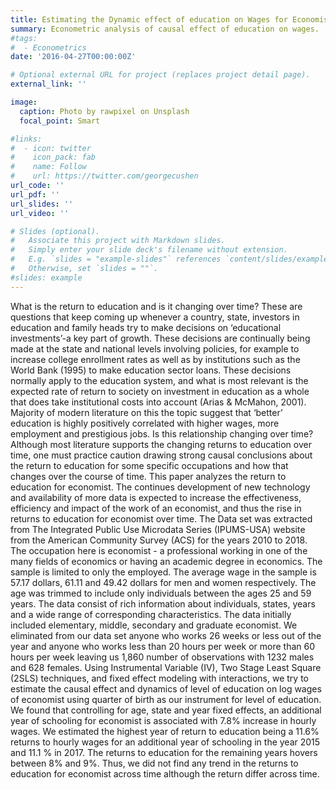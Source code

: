 ```yaml
---
title: Estimating the Dynamic effect of education on Wages for Economist.
summary: Econometric analysis of causal effect of education on wages.
#tags:
#  - Econometrics
date: '2016-04-27T00:00:00Z'

# Optional external URL for project (replaces project detail page).
external_link: ''

image:
  caption: Photo by rawpixel on Unsplash
  focal_point: Smart

#links:
#  - icon: twitter
#    icon_pack: fab
#    name: Follow
#    url: https://twitter.com/georgecushen
url_code: ''
url_pdf: ''
url_slides: ''
url_video: ''

# Slides (optional).
#   Associate this project with Markdown slides.
#   Simply enter your slide deck's filename without extension.
#   E.g. `slides = "example-slides"` references `content/slides/example-slides.md`.
#   Otherwise, set `slides = ""`.
#slides: example
---
```

What is the return to education and is it changing over time? These are questions that keep coming up whenever a country, state, investors in education and family heads try to make decisions on ‘educational investments’-a key part of growth. These decisions are continually being made at the state and national levels involving policies, for example to increase college enrollment rates as well as by institutions such as the World Bank (1995) to make education sector loans. These decisions normally apply to the education system, and what is most relevant is the expected rate of return to society on investment in education as a whole that does take institutional costs into account (Arias & McMahon, 2001). Majority of modern literature on this the topic suggest that ‘better’ education is highly positively correlated with higher wages, more employment and prestigious jobs. Is this relationship changing over time? Although most literature supports the changing returns to education over time, one must practice caution drawing strong causal conclusions about the return to education for some specific occupations and how that changes over the course of time. This paper analyzes the return to education for economist. The continues development of new technology and availability of more data is expected to increase the effectiveness, efficiency and impact of the work of an economist, and thus the rise in returns to education for economist over time. The Data set was extracted from The Integrated Public Use Microdata Series (IPUMS-USA) website from the American Community Survey (ACS) for the years 2010 to 2018. The occupation here is economist - a professional working in one of the many fields of economics or having an academic degree in economics. The sample is limited to only the employed. The average wage in the sample is 57.17 dollars, 61.11 and 49.42 dollars for men and women respectively. The age was trimmed to include only individuals between the ages 25 and 59 years. The data consist of rich information about individuals, states, years and a wide range of corresponding characteristics. The data initially included elementary, middle, secondary and graduate economist. We eliminated from our data set anyone who works 26 weeks or less out of the year and anyone who works less than 20 hours per week or more than 60 hours per week leaving us 1,860 number of observations with 1232 males and 628 females. Using Instrumental Variable (IV), Two Stage Least Square (2SLS) techniques, and fixed effect modeling with interactions, we try to estimate the causal effect and dynamics of level of education on log wages of economist using quarter of birth as our instrument for level of education. We found that controlling for age, state and year fixed effects, an additional year of schooling for economist is associated with 7.8% increase in hourly wages. We estimated the highest year of return to education being a 11.6% returns to hourly wages for an additional year of schooling in the year 2015 and 11.1 % in 2017. The returns to education for the remaining years hovers between 8% and 9%. Thus, we did not find any trend in the returns to education for economist across time although the return differ across time.

